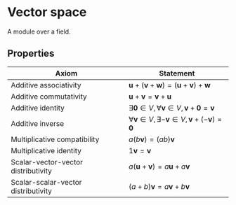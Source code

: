 # Vector space

A module over a field.

## Properties

| Axiom | Statement |
| - | - |
| Additive associativity | $\mathbf u+(\mathbf v+\mathbf w)=(\mathbf u+\mathbf v)+\mathbf w$ |
| Additive commutativity | $\mathbf u+\mathbf v=\mathbf v+\mathbf u$ |
| Additive identity | $\exists\mathbf0\in V,\forall\mathbf v\in V,\mathbf v+\mathbf0=\mathbf v$ |
| Additive inverse | $\forall\mathbf v\in V,\exists-\mathbf v\in V,\mathbf v+(-\mathbf v)=\mathbf0$ |
| Multiplicative compatibility | $a(b\mathbf v)=(ab)\mathbf v$ |
| Multiplicative identity | $1\mathbf v=\mathbf v$ |
| Scalar-vector-vector distributivity | $a(\mathbf u+\mathbf v)=a\mathbf u+a\mathbf v$ |
| Scalar-scalar-vector distributivity | $(a+b)\mathbf v=a\mathbf v+b\mathbf v$ |
